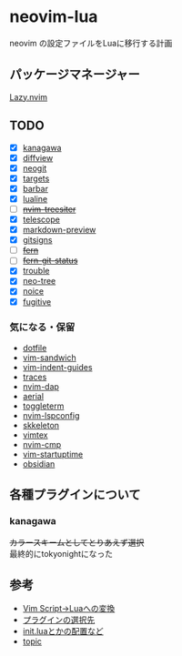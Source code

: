 # neovim-lua

neovim の設定ファイルをLuaに移行する計画

## パッケージマネージャー

[Lazy.nvim](https://github.com/folke/lazy.nvim)

## TODO

- [x] [kanagawa](https://github.com/rebelot/kanagawa.nvim)
- [x] [diffview](https://github.com/sindrets/diffview.nvim)
- [x] [neogit](https://github.com/NeogitOrg/neogit)
- [x] [targets](https://github.com/wellle/targets.vim)
- [x] [barbar](https://github.com/romgrk/barbar.nvim)
- [x] [lualine](https://github.com/nvim-lualine/lualine.nvim)
- [ ] ~~[nvim-treesiter](https://github.com/nvim-treesitter/nvim-treesitter)~~
- [x] [telescope](https://github.com/nvim-telescope/telescope.nvim)
- [x] [markdown-preview](https://github.com/iamcco/markdown-preview.nvim)
- [x] [gitsigns](https://github.com/lewis6991/gitsigns.nvim)
- [ ] ~~[fern](https://github.com/lambdalisue/fern.vim)~~
- [ ] ~~[fern-git-status](https://github.com/lambdalisue/fern-git-status.vim)~~
- [x] [trouble](https://github.com/folke/trouble.nvim)
- [x] [neo-tree](https://github.com/nvim-neo-tree/neo-tree.nvim)
- [x] [noice](https://github.com/folke/noice.nvim)
- [x] [fugitive](https://github.com/tpope/vim-fugitive)

### 気になる・保留

- [dotfile](https://github.com/xero/dotfiles)
- [vim-sandwich](https://github.com/machakann/vim-sandwich)
- [vim-indent-guides](https://github.com/preservim/vim-indent-guides)
- [traces](https://github.com/markonm/traces.vim)
- [nvim-dap](https://github.com/mfussenegger/nvim-dap)
- [aerial](https://github.com/stevearc/aerial.nvim)
- [toggleterm](https://github.com/akinsho/toggleterm.nvim)
- [nvim-lspconfig](https://github.com/neovim/nvim-lspconfig)
- [skkeleton](https://github.com/vim-skk/skkeleton)
- [vimtex](https://github.com/lervag/vimtex)
- [nvim-cmp](https://github.com/hrsh7th/nvim-cmp)
- [vim-startuptime](https://github.com/dstein64/vim-startuptime)
- [obsidian](https://github.com/epwalsh/obsidian.nvim)

## 各種プラグインについて

### kanagawa

~~カラースキームとしてとりあえず選択~~  
最終的にtokyonightになった

## 参考

- [Vim Script→Luaへの変換](https://vonheikemen.github.io/devlog/tools/configuring-neovim-using-lua/)
- [プラグインの選択先](https://github.com/rockerBOO/awesome-neovim)
- [init.luaとかの配置など](https://homaju.hatenablog.com/entry/2022/06/10/081205)
- [topic](https://github.com/topics/neovim-lua)
